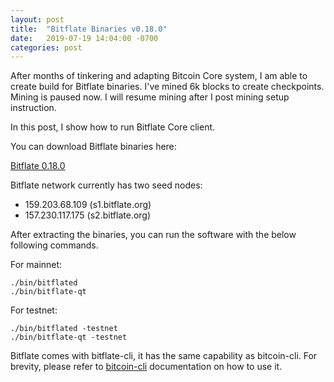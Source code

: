 ```yaml
---
layout: post
title:  "Bitflate Binaries v0.18.0"
date:   2019-07-19 14:04:00 -0700
categories: post
---
```


After months of tinkering and adapting Bitcoin Core system, I am able to create build for Bitflate binaries.
I've mined 6k blocks to create checkpoints. Mining is paused now. I will resume mining after I post
mining setup instruction.

In this post, I show how to run Bitflate Core client.

You can download Bitflate binaries here:

[Bitflate 0.18.0](https://github.com/bitflate/bitflate/releases/tag/v0.18.0rc3)

Bitflate network currently has two seed nodes:

- 159.203.68.109 (s1.bitflate.org)
- 157.230.117.175 (s2.bitflate.org)

After extracting the binaries, you can run the software with the below following commands.

For mainnet:

```
./bin/bitflated
./bin/bitflate-qt
```

For testnet:

```
./bin/bitflated -testnet
./bin/bitflate-qt -testnet
```

Bitflate comes with bitflate-cli, it has the same capability as bitcoin-cli. For brevity,
please refer to [bitcoin-cli](https://en.bitcoin.it/wiki/Original_Bitcoin_client/API_calls_list) documentation on how to use it.
